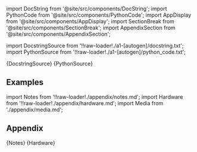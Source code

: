 
[//]: # (Custom component imports)

import DocString from '@site/src/components/DocString';
import PythonCode from '@site/src/components/PythonCode';
import AppDisplay from '@site/src/components/AppDisplay';
import SectionBreak from '@site/src/components/SectionBreak';
import AppendixSection from '@site/src/components/AppendixSection';

[//]: # (Docstring)

import DocstringSource from '!!raw-loader!./a1-[autogen]/docstring.txt';
import PythonSource from '!!raw-loader!./a1-[autogen]/python_code.txt';

<DocString>{DocstringSource}</DocString>
<PythonCode GLink='VISUALIZERS/DATA_STRUCTURE/TEXT_VIEW/TEXT_VIEW.py'>{PythonSource}</PythonCode>

<SectionBreak />

    

[//]: # (Examples)

## Examples

<AppDisplay 
  GLink='VISUALIZERS/DATA_STRUCTURE/TEXT_VIEW'
  nodeLabel='TEXT_VIEW'>
</AppDisplay>

<SectionBreak />

    

[//]: # (Appendix)

import Notes from '!!raw-loader!./appendix/notes.md';
import Hardware from '!!raw-loader!./appendix/hardware.md';
import Media from './appendix/media.md';

## Appendix

<AppendixSection index={0} folderPath='nodes/VISUALIZERS/DATA_STRUCTURE/TEXT_VIEW/appendix/'>{Notes}</AppendixSection>
<AppendixSection index={1} folderPath='nodes/VISUALIZERS/DATA_STRUCTURE/TEXT_VIEW/appendix/'>{Hardware}</AppendixSection>
<AppendixSection index={2} folderPath='nodes/VISUALIZERS/DATA_STRUCTURE/TEXT_VIEW/appendix/'><Media/></AppendixSection>


